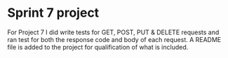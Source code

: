 # Sprint 7 project

For Project 7 I did write tests for GET, POST, PUT & DELETE requests and ran test for both the response code and body of each request.
A README file is added to the project for qualification of what is included.
